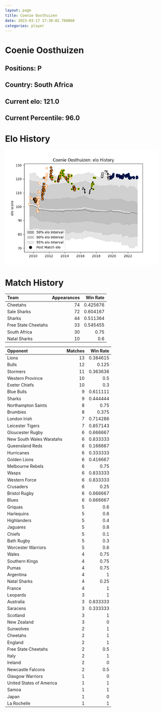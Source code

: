 ```yaml
---  
layout: page  
title: Coenie Oosthuizen  
date: 2023-03-17 17:30:02.760060  
categories: player  
---
```

# Coenie Oosthuizen

## Positions: P

## Country: South Africa

## Current elo: 121.0

## Current Percentile: 96.0

# Elo History


![elo history](history_CoenieOosthuizen.png)
# Match History


| Team                |   Appearances |   Win Rate |
|:--------------------|--------------:|-----------:|
| Cheetahs            |            74 |   0.425676 |
| Sale Sharks         |            72 |   0.604167 |
| Sharks              |            44 |   0.511364 |
| Free State Cheetahs |            33 |   0.545455 |
| South Africa        |            30 |   0.75     |
| Natal Sharks        |            10 |   0.6      |

| Opponent                 |   Matches |   Win Rate |
|:-------------------------|----------:|-----------:|
| Lions                    |        13 |   0.384615 |
| Bulls                    |        12 |   0.125    |
| Stormers                 |        11 |   0.363636 |
| Western Province         |        10 |   0.5      |
| Exeter Chiefs            |        10 |   0.3      |
| Blue Bulls               |         9 |   0.611111 |
| Sharks                   |         9 |   0.444444 |
| Northampton Saints       |         8 |   0.75     |
| Brumbies                 |         8 |   0.375    |
| London Irish             |         7 |   0.714286 |
| Leicester Tigers         |         7 |   0.857143 |
| Gloucester Rugby         |         6 |   0.666667 |
| New South Wales Waratahs |         6 |   0.833333 |
| Queensland Reds          |         6 |   0.166667 |
| Hurricanes               |         6 |   0.333333 |
| Golden Lions             |         6 |   0.416667 |
| Melbourne Rebels         |         6 |   0.75     |
| Wasps                    |         6 |   0.833333 |
| Western Force            |         6 |   0.833333 |
| Crusaders                |         6 |   0.25     |
| Bristol Rugby            |         6 |   0.666667 |
| Blues                    |         6 |   0.666667 |
| Griquas                  |         5 |   0.6      |
| Harlequins               |         5 |   0.6      |
| Highlanders              |         5 |   0.4      |
| Jaguares                 |         5 |   0.8      |
| Chiefs                   |         5 |   0.1      |
| Bath Rugby               |         5 |   0.3      |
| Worcester Warriors       |         5 |   0.6      |
| Wales                    |         4 |   0.75     |
| Southern Kings           |         4 |   0.75     |
| Pumas                    |         4 |   0.75     |
| Argentina                |         4 |   1        |
| Natal Sharks             |         4 |   0.25     |
| France                   |         4 |   1        |
| Leopards                 |         3 |   1        |
| Australia                |         3 |   0.833333 |
| Saracens                 |         3 |   0.333333 |
| Scotland                 |         3 |   1        |
| New Zealand              |         3 |   0        |
| Sunwolves                |         2 |   1        |
| Cheetahs                 |         2 |   1        |
| England                  |         2 |   1        |
| Free State Cheetahs      |         2 |   0.5      |
| Italy                    |         2 |   1        |
| Ireland                  |         2 |   0        |
| Newcastle Falcons        |         2 |   0.5      |
| Glasgow Warriors         |         1 |   0        |
| United States of America |         1 |   1        |
| Samoa                    |         1 |   1        |
| Japan                    |         1 |   0        |
| La Rochelle              |         1 |   1        |